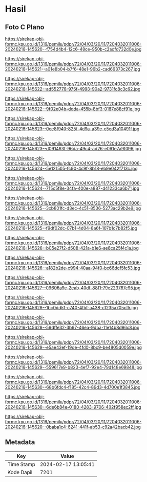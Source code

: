 # Hasil

## Foto C Plano

https://sirekap-obj-formc.kpu.go.id/1316/pemilu/pdpr/72/04/03/20/11/7204032011006-20240216-145620--f754d4b4-12c6-48ce-950b-c2adfd732d0e.jpg

https://sirekap-obj-formc.kpu.go.id/1316/pemilu/pdpr/72/04/03/20/11/7204032011006-20240216-145621--a01e8b04-b7f6-48e1-96b2-cad66373c267.jpg

https://sirekap-obj-formc.kpu.go.id/1316/pemilu/pdpr/72/04/03/20/11/7204032011006-20240216-145622--ad552776-975f-4993-90a2-9731fc8c3c62.jpg

https://sirekap-obj-formc.kpu.go.id/1316/pemilu/pdpr/72/04/03/20/11/7204032011006-20240216-145622--9f02e04b-ddda-455b-8bf3-0187e88cf91e.jpg

https://sirekap-obj-formc.kpu.go.id/1316/pemilu/pdpr/72/04/03/20/11/7204032011006-20240216-145623--0ce8f940-825f-4d9a-a39e-c5ed3a10491f.jpg

https://sirekap-obj-formc.kpu.go.id/1316/pemilu/pdpr/72/04/03/20/11/7204032011006-20240216-145623--d091493f-96da-49c4-ad26-e061e7a9f096.jpg

https://sirekap-obj-formc.kpu.go.id/1316/pemilu/pdpr/72/04/03/20/11/7204032011006-20240216-145624--5e121505-fc90-4c9f-8b18-eb9e042f713c.jpg

https://sirekap-obj-formc.kpu.go.id/1316/pemilu/pdpr/72/04/03/20/11/7204032011006-20240216-145624--715c5f8e-34fa-400e-a887-d41233ca6b71.jpg

https://sirekap-obj-formc.kpu.go.id/1316/pemilu/pdpr/72/04/03/20/11/7204032011006-20240216-145625--3cb801fc-d3ec-4c51-8536-5273ac29b2e9.jpg

https://sirekap-obj-formc.kpu.go.id/1316/pemilu/pdpr/72/04/03/20/11/7204032011006-20240216-145625--f9df02dc-07b1-4d04-8a6f-107b1c7b82f5.jpg

https://sirekap-obj-formc.kpu.go.id/1316/pemilu/pdpr/72/04/03/20/11/7204032011006-20240216-145626--b05e27f2-d508-421a-b1e6-ae8ca25f4c1a.jpg

https://sirekap-obj-formc.kpu.go.id/1316/pemilu/pdpr/72/04/03/20/11/7204032011006-20240216-145626--a182b2de-c994-40aa-94f0-bc66dcf5fc53.jpg

https://sirekap-obj-formc.kpu.go.id/1316/pemilu/pdpr/72/04/03/20/11/7204032011006-20240216-145627--09606a9e-2eab-40df-88f1-79e223767c95.jpg

https://sirekap-obj-formc.kpu.go.id/1316/pemilu/pdpr/72/04/03/20/11/7204032011006-20240216-145628--1bc0dd51-c740-4fbf-a438-c1235a705cf5.jpg

https://sirekap-obj-formc.kpu.go.id/1316/pemilu/pdpr/72/04/03/20/11/7204032011006-20240216-145628--59dffe32-3b97-46ea-9dba-11e14b8d96c8.jpg

https://sirekap-obj-formc.kpu.go.id/1316/pemilu/pdpr/72/04/03/20/11/7204032011006-20240216-145629--e5ae43ef-19de-4fd0-8bc9-be4805d0059e.jpg

https://sirekap-obj-formc.kpu.go.id/1316/pemilu/pdpr/72/04/03/20/11/7204032011006-20240216-145629--559617e9-b823-4ef7-92e4-79d148e69848.jpg

https://sirekap-obj-formc.kpu.go.id/1316/pemilu/pdpr/72/04/03/20/11/7204032011006-20240216-145630--68b6fdc4-f185-42c4-89d3-4d700e1f3845.jpg

https://sirekap-obj-formc.kpu.go.id/1316/pemilu/pdpr/72/04/03/20/11/7204032011006-20240216-145630--6de6b84e-0180-4283-9706-402f958ec2ff.jpg

https://sirekap-obj-formc.kpu.go.id/1316/pemilu/pdpr/72/04/03/20/11/7204032011006-20240216-145620--0baba1c4-6241-441f-ab53-c92a42bacb42.jpg


## Metadata

| Key        | Value               |
| ---------- | ------------------- |
| Time Stamp | 2024-02-17 13:05:41 |
| Kode Dapil | 7201                |



